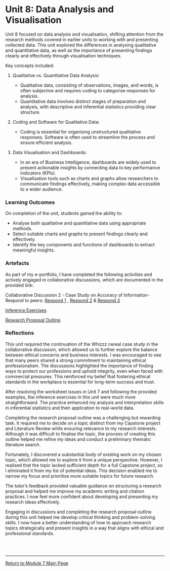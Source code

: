 # Unit 8: Data Analysis and Visualisation

Unit 8 focused on data analysis and visualisation, shifting attention from the research methods covered in earlier units to working with and presenting collected data. This unit explored the differences in analysing qualitative and quantitative data, as well as the importance of presenting findings clearly and effectively through visualisation techniques.

Key concepts included:
1. Qualitative vs. Quantitative Data Analysis:
    - Qualitative data, consisting of observations, images, and words, is often subjective and requires coding to categorise responses for analysis.
    - Quantitative data involves distinct stages of preparation and analysis, with descriptive and inferential statistics providing clear structure.

2. Coding and Software for Qualitative Data:
    - Coding is essential for organising unstructured qualitative responses. Software is often used to streamline the process and ensure efficient analysis.

3. Data Visualisation and Dashboards:
    - In an era of Business Intelligence, dashboards are widely used to present actionable insights by connecting data to key performance indicators (KPIs).
    - Visualisation tools such as charts and graphs allow researchers to communicate findings effectively, making complex data accessible to a wider audience.

### Learning Outcomes
On completion of the unit, students gained the ability to:
 - Analyse both qualitative and quantitative data using appropriate methods.
 - Select suitable charts and graphs to present findings clearly and effectively.
 - Identify the key components and functions of dashboards to extract meaningful insights.

### Artefacts 
As part of my e-portfolio, I have completed the following activities and actively engaged in collaborative discussions, which are documented in the provided link:

Collaborative Discussion 2 - Case Study on Accuracy of Information-Respond to peers: [Respond 1](RMPP_Unit08_Respond1.pdf) , [Respond 2](RMPP_Unit08_Respond2.pdf) & [Respond 3](RMPP_Unit08_Respond3.pdf)

[Inference Exercises](RMPP_Unit08_Activity.md)

[Research Proposal Outline](RMPP_Unit08_Outline.md) 


### Reflections
This unit required the continuation of the Whizzz cereal case study in the collaborative discussion, which allowed us to further explore the balance between ethical concerns and business interests. I was encouraged to see that many peers shared a strong commitment to maintaining ethical professionalism. The discussions highlighted the importance of finding ways to protect our professions and uphold integrity, even when faced with commercial pressures. This reinforced my belief that fostering ethical standards in the workplace is essential for long-term success and trust.

After resolving the worksheet issues in Unit 7 and following the provided examples, the inference exercises in this unit were much more straightforward. The practice enhanced my analysis and interpretation skills in inferential statistics and their application to real-world data.

Completing the research proposal outline was a challenging but rewarding task. It required me to decide on a topic distinct from my Capstone project and Literature Review while ensuring relevance to my research interests. Although it was difficult to finalise the topic, the process of creating this outline helped me refine my ideas and conduct a preliminary thematic literature search.

Fortunately, I discovered a substantial body of existing work on my chosen topic, which allowed me to explore it from a unique perspective. However, I realised that the topic lacked sufficient depth for a full Capstone project, so I eliminated it from my list of potential ideas. This decision enabled me to narrow my focus and prioritise more suitable topics for future research.

The tutor’s feedback provided valuable guidance on structuring a research proposal and helped me improve my academic writing and citation practices. I now feel more confident about developing and presenting my research ideas effectively.

Engaging in discussions and completing the research proposal outline during this unit helped me develop critical thinking and problem-solving skills. I now have a better understanding of how to approach research topics strategically and present insights in a way that aligns with ethical and professional standards.

<br><br>

--- 

[Return to Module 7 Main Page](RMPP_main.md)
